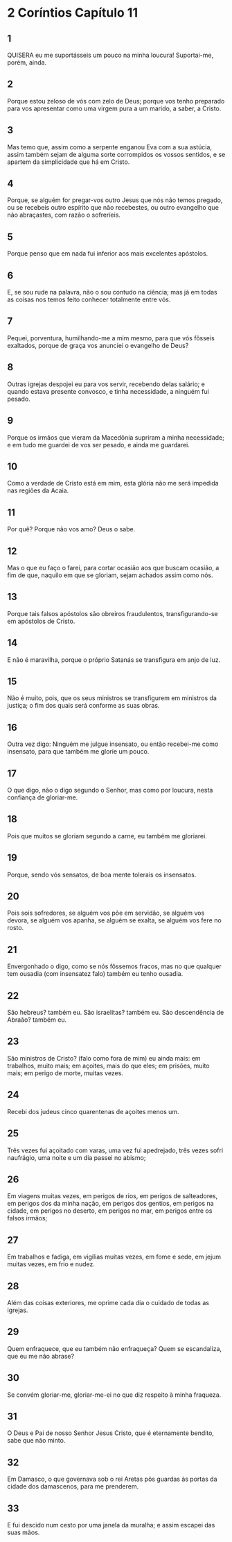 # 2 Coríntios Capítulo 11

## 1
QUISERA eu me suportásseis um pouco na minha loucura! Suportai-me, porém, ainda.

## 2
Porque estou zeloso de vós com zelo de Deus; porque vos tenho preparado para vos apresentar como uma virgem pura a um marido, a saber, a Cristo.

## 3
Mas temo que, assim como a serpente enganou Eva com a sua astúcia, assim também sejam de alguma sorte corrompidos os vossos sentidos, e se apartem da simplicidade que há em Cristo.

## 4
Porque, se alguém for pregar-vos outro Jesus que nós não temos pregado, ou se recebeis outro espírito que não recebestes, ou outro evangelho que não abraçastes, com razão o sofreríeis.

## 5
Porque penso que em nada fui inferior aos mais excelentes apóstolos.

## 6
E, se sou rude na palavra, não o sou contudo na ciência; mas já em todas as coisas nos temos feito conhecer totalmente entre vós.

## 7
Pequei, porventura, humilhando-me a mim mesmo, para que vós fôsseis exaltados, porque de graça vos anunciei o evangelho de Deus?

## 8
Outras igrejas despojei eu para vos servir, recebendo delas salário; e quando estava presente convosco, e tinha necessidade, a ninguém fui pesado.

## 9
Porque os irmãos que vieram da Macedônia supriram a minha necessidade; e em tudo me guardei de vos ser pesado, e ainda me guardarei.

## 10
Como a verdade de Cristo está em mim, esta glória não me será impedida nas regiões da Acaia.

## 11
Por quê? Porque não vos amo? Deus o sabe.

## 12
Mas o que eu faço o farei, para cortar ocasião aos que buscam ocasião, a fim de que, naquilo em que se gloriam, sejam achados assim como nós.

## 13
Porque tais falsos apóstolos são obreiros fraudulentos, transfigurando-se em apóstolos de Cristo.

## 14
E não é maravilha, porque o próprio Satanás se transfigura em anjo de luz.

## 15
Não é muito, pois, que os seus ministros se transfigurem em ministros da justiça; o fim dos quais será conforme as suas obras.

## 16
Outra vez digo: Ninguém me julgue insensato, ou então recebei-me como insensato, para que também me glorie um pouco.

## 17
O que digo, não o digo segundo o Senhor, mas como por loucura, nesta confiança de gloriar-me.

## 18
Pois que muitos se gloriam segundo a carne, eu também me gloriarei.

## 19
Porque, sendo vós sensatos, de boa mente tolerais os insensatos.

## 20
Pois sois sofredores, se alguém vos põe em servidão, se alguém vos devora, se alguém vos apanha, se alguém se exalta, se alguém vos fere no rosto.

## 21
Envergonhado o digo, como se nós fôssemos fracos, mas no que qualquer tem ousadia (com insensatez falo) também eu tenho ousadia.

## 22
São hebreus? também eu. São israelitas? também eu. São descendência de Abraão? também eu.

## 23
São ministros de Cristo? (falo como fora de mim) eu ainda mais: em trabalhos, muito mais; em açoites, mais do que eles; em prisões, muito mais; em perigo de morte, muitas vezes.

## 24
Recebi dos judeus cinco quarentenas de açoites menos um.

## 25
Três vezes fui açoitado com varas, uma vez fui apedrejado, três vezes sofri naufrágio, uma noite e um dia passei no abismo;

## 26
Em viagens muitas vezes, em perigos de rios, em perigos de salteadores, em perigos dos da minha nação, em perigos dos gentios, em perigos na cidade, em perigos no deserto, em perigos no mar, em perigos entre os falsos irmãos;

## 27
Em trabalhos e fadiga, em vigílias muitas vezes, em fome e sede, em jejum muitas vezes, em frio e nudez.

## 28
Além das coisas exteriores, me oprime cada dia o cuidado de todas as igrejas.

## 29
Quem enfraquece, que eu também não enfraqueça? Quem se escandaliza, que eu me não abrase?

## 30
Se convém gloriar-me, gloriar-me-ei no que diz respeito à minha fraqueza.

## 31
O Deus e Pai de nosso Senhor Jesus Cristo, que é eternamente bendito, sabe que não minto.

## 32
Em Damasco, o que governava sob o rei Aretas pôs guardas às portas da cidade dos damascenos, para me prenderem.

## 33
E fui descido num cesto por uma janela da muralha; e assim escapei das suas mãos.

